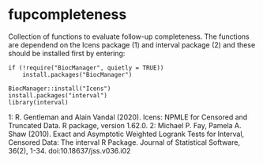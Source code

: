 # fupcompleteness

Collection of functions to evaluate follow-up completeness. The functions are dependend on the Icens package (1) and interval package (2) and these should be installed first by entering: 

```{r} 
if (!require("BiocManager", quietly = TRUE))
    install.packages("BiocManager")

BiocManager::install("Icens")
install.packages("interval")
library(interval)
```



1: R. Gentleman and Alain Vandal (2020). Icens: NPMLE for Censored and Truncated Data. R package, version 1.62.0.
2: Michael P. Fay, Pamela A. Shaw (2010). Exact and Asymptotic Weighted Logrank Tests for Interval, Censored Data: The interval R Package. Journal of Statistical Software, 36(2), 1-34. doi:10.18637/jss.v036.i02


